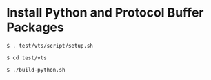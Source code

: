 # Install Python and Protocol Buffer Packages

`$ . test/vts/script/setup.sh`

`$ cd test/vts`

`$ ./build-python.sh`
